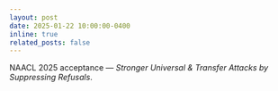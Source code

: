 ```yaml
---
layout: post
date: 2025-01-22 10:00:00-0400
inline: true
related_posts: false
---
```


NAACL 2025 acceptance — *Stronger Universal & Transfer Attacks by Suppressing Refusals*.
